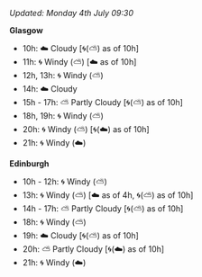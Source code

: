 *Updated: Monday 4th July 09:30*

**Glasgow**

* 10h: :cloud: Cloudy [:cyclone:(:partly_sunny:) as of 10h]
* 11h: :cyclone: Windy (:partly_sunny:) [:cloud: as of 10h]
* 12h, 13h: :cyclone: Windy (:partly_sunny:)
* 14h: :cloud: Cloudy
* 15h - 17h: :partly_sunny: Partly Cloudy [:cyclone:(:partly_sunny:) as of 10h]
* 18h, 19h: :cyclone: Windy (:partly_sunny:)
* 20h: :cyclone: Windy (:partly_sunny:) [:cyclone:(:cloud:) as of 10h]
* 21h: :cyclone: Windy (:cloud:)

**Edinburgh**

* 10h - 12h: :cyclone: Windy (:partly_sunny:)
* 13h: :cyclone: Windy (:partly_sunny:) [:cloud: as of 4h, :cyclone:(:partly_sunny:) as of 10h]
* 14h - 17h: :partly_sunny: Partly Cloudy [:cyclone:(:partly_sunny:) as of 10h]
* 18h: :cyclone: Windy (:partly_sunny:)
* 19h: :cloud: Cloudy [:cyclone:(:partly_sunny:) as of 10h]
* 20h: :partly_sunny: Partly Cloudy [:cyclone:(:cloud:) as of 10h]
* 21h: :cyclone: Windy (:cloud:)
